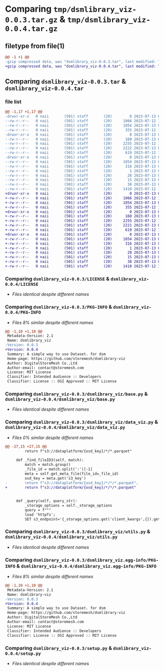 # Comparing `tmp/dsmlibrary_viz-0.0.3.tar.gz` & `tmp/dsmlibrary_viz-0.0.4.tar.gz`

## filetype from file(1)

```diff
@@ -1 +1 @@
-gzip compressed data, was "dsmlibrary_viz-0.0.3.tar", last modified: Thu Jul 13 09:15:23 2023, max compression
+gzip compressed data, was "dsmlibrary_viz-0.0.4.tar", last modified: Thu Jul 13 09:19:24 2023, max compression
```

## Comparing `dsmlibrary_viz-0.0.3.tar` & `dsmlibrary_viz-0.0.4.tar`

### file list

```diff
@@ -1,17 +1,17 @@
-drwxr-xr-x   0 naii       (501) staff       (20)        0 2023-07-13 09:15:23.989722 dsmlibrary_viz-0.0.3/
--rw-r--r--   0 naii       (501) staff       (20)     1066 2023-07-12 12:08:08.000000 dsmlibrary_viz-0.0.3/LICENSE
--rw-r--r--   0 naii       (501) staff       (20)     1054 2023-07-13 09:15:23.989324 dsmlibrary_viz-0.0.3/PKG-INFO
--rw-r--r--   0 naii       (501) staff       (20)      355 2023-07-12 14:26:15.000000 dsmlibrary_viz-0.0.3/README.md
-drwxr-xr-x   0 naii       (501) staff       (20)        0 2023-07-13 09:15:23.986050 dsmlibrary_viz-0.0.3/dsmlibrary_viz/
--rw-r--r--   0 naii       (501) staff       (20)      160 2023-07-13 09:15:09.000000 dsmlibrary_viz-0.0.3/dsmlibrary_viz/__init__.py
--rw-r--r--   0 naii       (501) staff       (20)     2255 2023-07-12 14:14:40.000000 dsmlibrary_viz-0.0.3/dsmlibrary_viz/base.py
--rw-r--r--   0 naii       (501) staff       (20)     2222 2023-07-13 09:14:39.000000 dsmlibrary_viz-0.0.3/dsmlibrary_viz/data_viz.py
--rw-r--r--   0 naii       (501) staff       (20)      619 2023-07-12 15:26:02.000000 dsmlibrary_viz-0.0.3/dsmlibrary_viz/utils.py
-drwxr-xr-x   0 naii       (501) staff       (20)        0 2023-07-13 09:15:23.988485 dsmlibrary_viz-0.0.3/dsmlibrary_viz.egg-info/
--rw-r--r--   0 naii       (501) staff       (20)     1054 2023-07-13 09:15:23.000000 dsmlibrary_viz-0.0.3/dsmlibrary_viz.egg-info/PKG-INFO
--rw-r--r--   0 naii       (501) staff       (20)      316 2023-07-13 09:15:23.000000 dsmlibrary_viz-0.0.3/dsmlibrary_viz.egg-info/SOURCES.txt
--rw-r--r--   0 naii       (501) staff       (20)        1 2023-07-13 09:15:23.000000 dsmlibrary_viz-0.0.3/dsmlibrary_viz.egg-info/dependency_links.txt
--rw-r--r--   0 naii       (501) staff       (20)       28 2023-07-13 09:15:23.000000 dsmlibrary_viz-0.0.3/dsmlibrary_viz.egg-info/requires.txt
--rw-r--r--   0 naii       (501) staff       (20)       15 2023-07-13 09:15:23.000000 dsmlibrary_viz-0.0.3/dsmlibrary_viz.egg-info/top_level.txt
--rw-r--r--   0 naii       (501) staff       (20)       38 2023-07-13 09:15:23.989860 dsmlibrary_viz-0.0.3/setup.cfg
--rw-r--r--   0 naii       (501) staff       (20)     1410 2023-07-12 14:24:27.000000 dsmlibrary_viz-0.0.3/setup.py
+drwxr-xr-x   0 naii       (501) staff       (20)        0 2023-07-13 09:19:24.035555 dsmlibrary_viz-0.0.4/
+-rw-r--r--   0 naii       (501) staff       (20)     1066 2023-07-12 12:08:08.000000 dsmlibrary_viz-0.0.4/LICENSE
+-rw-r--r--   0 naii       (501) staff       (20)     1054 2023-07-13 09:19:24.034811 dsmlibrary_viz-0.0.4/PKG-INFO
+-rw-r--r--   0 naii       (501) staff       (20)      355 2023-07-12 14:26:15.000000 dsmlibrary_viz-0.0.4/README.md
+drwxr-xr-x   0 naii       (501) staff       (20)        0 2023-07-13 09:19:24.029926 dsmlibrary_viz-0.0.4/dsmlibrary_viz/
+-rw-r--r--   0 naii       (501) staff       (20)      160 2023-07-13 09:19:22.000000 dsmlibrary_viz-0.0.4/dsmlibrary_viz/__init__.py
+-rw-r--r--   0 naii       (501) staff       (20)     2255 2023-07-12 14:14:40.000000 dsmlibrary_viz-0.0.4/dsmlibrary_viz/base.py
+-rw-r--r--   0 naii       (501) staff       (20)     2221 2023-07-13 09:19:09.000000 dsmlibrary_viz-0.0.4/dsmlibrary_viz/data_viz.py
+-rw-r--r--   0 naii       (501) staff       (20)      619 2023-07-12 15:26:02.000000 dsmlibrary_viz-0.0.4/dsmlibrary_viz/utils.py
+drwxr-xr-x   0 naii       (501) staff       (20)        0 2023-07-13 09:19:24.033854 dsmlibrary_viz-0.0.4/dsmlibrary_viz.egg-info/
+-rw-r--r--   0 naii       (501) staff       (20)     1054 2023-07-13 09:19:24.000000 dsmlibrary_viz-0.0.4/dsmlibrary_viz.egg-info/PKG-INFO
+-rw-r--r--   0 naii       (501) staff       (20)      316 2023-07-13 09:19:24.000000 dsmlibrary_viz-0.0.4/dsmlibrary_viz.egg-info/SOURCES.txt
+-rw-r--r--   0 naii       (501) staff       (20)        1 2023-07-13 09:19:24.000000 dsmlibrary_viz-0.0.4/dsmlibrary_viz.egg-info/dependency_links.txt
+-rw-r--r--   0 naii       (501) staff       (20)       28 2023-07-13 09:19:24.000000 dsmlibrary_viz-0.0.4/dsmlibrary_viz.egg-info/requires.txt
+-rw-r--r--   0 naii       (501) staff       (20)       15 2023-07-13 09:19:24.000000 dsmlibrary_viz-0.0.4/dsmlibrary_viz.egg-info/top_level.txt
+-rw-r--r--   0 naii       (501) staff       (20)       38 2023-07-13 09:19:24.035728 dsmlibrary_viz-0.0.4/setup.cfg
+-rw-r--r--   0 naii       (501) staff       (20)     1410 2023-07-12 14:24:27.000000 dsmlibrary_viz-0.0.4/setup.py
```

### Comparing `dsmlibrary_viz-0.0.3/LICENSE` & `dsmlibrary_viz-0.0.4/LICENSE`

 * *Files identical despite different names*

### Comparing `dsmlibrary_viz-0.0.3/PKG-INFO` & `dsmlibrary_viz-0.0.4/PKG-INFO`

 * *Files 8% similar despite different names*

```diff
@@ -1,10 +1,10 @@
 Metadata-Version: 2.1
 Name: dsmlibrary_viz
-Version: 0.0.3
+Version: 0.0.4
 Summary: A simple way to use Dataset. for dsm
 Home-page: https://github.com/storemesh/dsmlibrary-viz
 Author: DigitalStoreMesh Co.,Ltd
 Author-email: contact@storemesh.com
 License: MIT License
 Classifier: Intended Audience :: Developers
 Classifier: License :: OSI Approved :: MIT License
```

### Comparing `dsmlibrary_viz-0.0.3/dsmlibrary_viz/base.py` & `dsmlibrary_viz-0.0.4/dsmlibrary_viz/base.py`

 * *Files identical despite different names*

### Comparing `dsmlibrary_viz-0.0.3/dsmlibrary_viz/data_viz.py` & `dsmlibrary_viz-0.0.4/dsmlibrary_viz/data_viz.py`

 * *Files 0% similar despite different names*

```diff
@@ -27,15 +27,15 @@
         return f"s3://dataplatform/{osd_key}/*/*.parquet"
     
     def _find_fileID3(self, match):
         match = match.group()
         _file_id = match.split(':')[-1]
         meta = self.get_meta_file(file_id=_file_id)
         osd_key = meta.get('s3_key')
-        return f"s3://dataplatform/{osd_key}/*/*/*.parquet",
+        return f"s3://dataplatform/{osd_key}/*/*/*.parquet"
 
 
     def _query(self, query_str):
         _storage_options = self._storage_options
         query = f"""
         load 'httpfs';
         SET s3_endpoint='{_storage_options.get('client_kwargs',{}).get('endpoint_url', "").replace("http://","")}';
```

### Comparing `dsmlibrary_viz-0.0.3/dsmlibrary_viz/utils.py` & `dsmlibrary_viz-0.0.4/dsmlibrary_viz/utils.py`

 * *Files identical despite different names*

### Comparing `dsmlibrary_viz-0.0.3/dsmlibrary_viz.egg-info/PKG-INFO` & `dsmlibrary_viz-0.0.4/dsmlibrary_viz.egg-info/PKG-INFO`

 * *Files 8% similar despite different names*

```diff
@@ -1,10 +1,10 @@
 Metadata-Version: 2.1
 Name: dsmlibrary-viz
-Version: 0.0.3
+Version: 0.0.4
 Summary: A simple way to use Dataset. for dsm
 Home-page: https://github.com/storemesh/dsmlibrary-viz
 Author: DigitalStoreMesh Co.,Ltd
 Author-email: contact@storemesh.com
 License: MIT License
 Classifier: Intended Audience :: Developers
 Classifier: License :: OSI Approved :: MIT License
```

### Comparing `dsmlibrary_viz-0.0.3/setup.py` & `dsmlibrary_viz-0.0.4/setup.py`

 * *Files identical despite different names*

